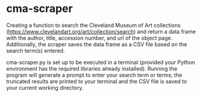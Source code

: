 # cma-scraper

Creating a function to search the Cleveland Museum of Art collections (https://www.clevelandart.org/art/collection/search) and return a data frame with the author, title, accession number, and url of the object page. Additionally, the scraper saves the data frame as a CSV file based on the search term(s) entered.

cma-scraper.py is set up to be executed in a terminal (provided your Python environment has the required libraries already installed). Running the program will generate a prompt to enter your search term or terms; the truncated results are printed to your terminal and the CSV file is saved to your current working directory.

